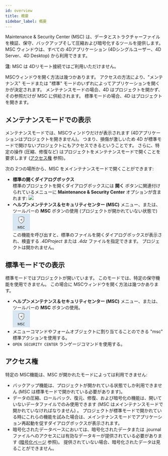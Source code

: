 ```yaml
---
id: overview
title: 概要
sidebar_label: 概要
---
```


Maintenance & Security Center (MSC) は、データとストラクチャーファイルを検証、保守、バックアップそして圧縮および暗号化するツールを提供します。 MSC ウィンドウは、すべての 4Dアプリケーション (4Dシングルユーザー、4D Server、4D Desktop) から利用できます。

**注**: MSC は 4Dリモート接続ではご利用いただけません。

MSCウィンドウを開く方法は幾つかあります。 アクセスの方法により、"メンテナンス" モードまたは "標準" モードのいずれによってアプリケーションを開くかが決定されます。 メンテナンスモードの場合、4D はプロジェクトを開かず、その参照だけが MSC に供給されます。 標準モードの場合、4D はプロジェクトを開きます。


## メンテナンスモードでの表示

メンテナンスモードでは、MSCウィンドウだけが表示されます (4Dアプリケーションはプロジェクトを開きません)。 つまり、損傷が激しいため 4D が標準モードで開けないプロジェクトにもアクセスできるということです。 さらに、特定の操作 (圧縮、修復など) はプロジェクトをメンテナンスモードで開くことを要求します ([アクセス権](#アクセス権) 参照)。

次の 2つの場所から、MSC をメインテナンスモードで開くことができます:

- **標準の開くダイアログボックス**<br /> 標準のプロジェクトを開くダイアログボックスには **開く** ボタンに関連付けられているメニューに **Maintenance & Security Center** オプションが含まれます: ![](../assets/en/MSC/MSC_standardOpen.png)
- **ヘルプ＞メンテナンス＆セキュリティセンター (MSC)** メニュー、または、ツールバーの **MSC** ボタンの使用 (プロジェクトが開かれていない状態で)  
  ![](../assets/en/MSC/mscicon.png)   
  この機能を呼び出すと、標準のファイルを開くダイアログボックスが表示され、検査する *.4DProject* または *.4dz* ファイルを指定できます。 プロジェクトは開かれません。

## 標準モードでの表示

標準モードではプロジェクトが開いています。 このモードでは、特定の保守機能を使用できません。 この場合に MSCウィンドウを開く方法は幾つかあります。

- **ヘルプ＞メンテナンス＆セキュリティセンター (MSC)** メニュー、または、ツールバーの **MSC** ボタンの使用。  
  ![](../assets/en/MSC/mscicon.png)
- メニューコマンドやフォームオブジェクトに割り当てることのできる "msc" 標準アクションを使用する。
- `OPEN SECURITY CENTER` ランゲージコマンドを使用する。

## アクセス権

特定の MSC機能は、MSC が開かれたモードによっては利用できません:

- バックアップ機能は、プロジェクトが開かれている状態でしか利用できません (MSC は標準モードで開かれている必要があります)。
- データの圧縮、ロールバック、復元、修復、および暗号化の機能は、開いていないデータファイルでのみ使用できます (MSC はメインテナンスモードで開かれていなければなりません) 。 プロジェクトが標準モードで開かれている時にこれらの機能を試みた場合は、メインテナンスモードでアプリケーション再起動を促すダイアログボックスが表示されます。
- 暗号化されたデータベースにおいては、暗号化されたデータまたは .journal ファイルへのアクセスには有効なデータキーが提供されている必要があります ([暗号化ページ](encrypt.md) 参照)。 提供されていない場合、暗号化されたデータは見ることができません。 
